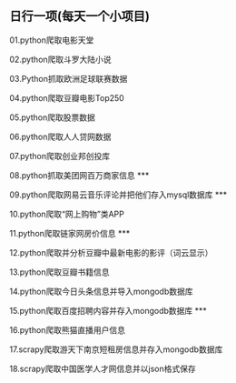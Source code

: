 ## 日行一项(每天一个小项目)

01.python爬取电影天堂

02.python爬取斗罗大陆小说

03.Python抓取欧洲足球联赛数据

04.python爬取豆瓣电影Top250

05.python爬取股票数据

06.python爬取人人贷网数据

07.python爬取创业邦创投库

08.python抓取美团网百万商家信息 ***

09.python爬取网易云音乐评论并把他们存入mysql数据库 ***

10.python爬取“网上购物”类APP

11.python爬取链家网房价信息 ***

12.python爬取并分析豆瓣中最新电影的影评（词云显示）

13.python爬取豆瓣书籍信息

14.python爬取今日头条信息并导入mongodb数据库

15.python爬取百度招聘内容并存入mongodb数据库 ***

16.python爬取熊猫直播用户信息

17.scrapy爬取游天下南京短租房信息并存入mongodb数据库

18.scrapy爬取中国医学人才网信息并以json格式保存

